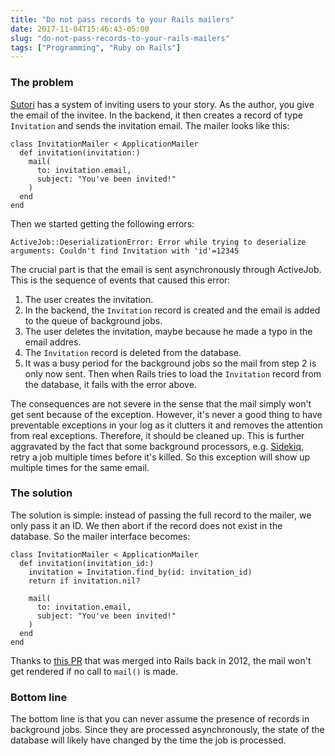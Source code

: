 ```yaml
---
title: "Do not pass records to your Rails mailers"
date: 2017-11-04T15:46:43-05:00
slug: "do-not-pass-records-to-your-rails-mailers"
tags: ["Programming", "Ruby on Rails"]
---
```


### The problem
[Sutori](https://www.sutori.com) has a system of inviting users to your story.
As the author, you give the email of the invitee. In the backend, it then
creates a record of type `Invitation` and sends the invitation email. The mailer
looks like this:

    class InvitationMailer < ApplicationMailer
      def invitation(invitation:)
        mail(
          to: invitation.email,
          subject: "You've been invited!"
        )
      end
    end

Then we started getting the following errors:

    ActiveJob::DeserializationError: Error while trying to deserialize
    arguments: Couldn't find Invitation with 'id'=12345

The crucial part is that the email is sent asynchronously through ActiveJob.
This is the sequence of events that caused this error:

1. The user creates the invitation.
2. In the backend, the `Invitation` record is created and the email is added to
   the queue of background jobs.
3. The user deletes the invitation, maybe because he made a typo in the email
   addres.
4. The `Invitation` record is deleted from the database.
5. It was a busy period for the background jobs so the mail from step 2 is only
   now sent. Then when Rails tries to load the `Invitation` record from the
   database, it fails with the error above.

The consequences are not severe in the sense that the mail simply won't get sent
because of the exception. However, it's never a good thing to have preventable
exceptions in your log as it clutters it and removes the attention from real
exceptions. Therefore, it should be cleaned up. This is further aggravated by
the fact that some background processors, e.g.
[Sidekiq](https://github.com/mperham/sidekiq), retry a job multiple times before
it's killed. So this exception will show up multiple times for the same email.

### The solution
The solution is simple: instead of passing the full record to the mailer, we
only pass it an ID. We then abort if the record does not exist in the database.
So the mailer interface becomes:

    class InvitationMailer < ApplicationMailer
      def invitation(invitation_id:)
        invitation = Invitation.find_by(id: invitation_id)
        return if invitation.nil?

        mail(
          to: invitation.email,
          subject: "You've been invited!"
        )
      end
    end

Thanks to [this PR](https://github.com/rails/rails/pull/8048) that was merged
into Rails back in 2012, the mail won't get rendered if no call to `mail()` is
made.

### Bottom line
The bottom line is that you can never assume the presence of records in
background jobs. Since they are processed asynchronously, the state of the
database will likely have changed by the time the job is processed.
